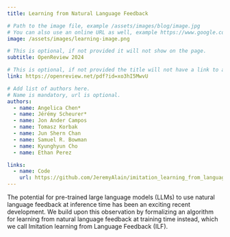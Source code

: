 ```yaml
---
title: Learning from Natural Language Feedback

# Path to the image file, example /assets/images/blog/image.jpg
# You can also use an online URL as well, example https://www.google.com/image.jpg
image: /assets/images/learning-image.png

# This is optional, if not provided it will not show on the page.
subtitle: OpenReview 2024

# This is optional, if not provided the title will not have a link to anywhere
link: https://openreview.net/pdf?id=xo3hI5MwvU

# Add list of authors here.
# Name is mandatory, url is optional.
authors:
  - name: Angelica Chen*
  - name: Jérémy Scheurer*
  - name: Jon Ander Campos
  - name: Tomasz Korbak
  - name: Jun Shern Chan
  - name: Samuel R. Bowman
  - name: Kyunghyun Cho
  - name: Ethan Perez

links:
  - name: Code
    url: https://github.com/JeremyAlain/imitation_learning_from_language_feedback
---
```


<!--Abstract-->

The potential for pre-trained large language models (LLMs) to use natural language feedback at inference time has been an exciting recent development. We build upon this observation by formalizing an algorithm for learning from natural language feedback at training time instead, which we call Imitation learning from Language Feedback (ILF). 
